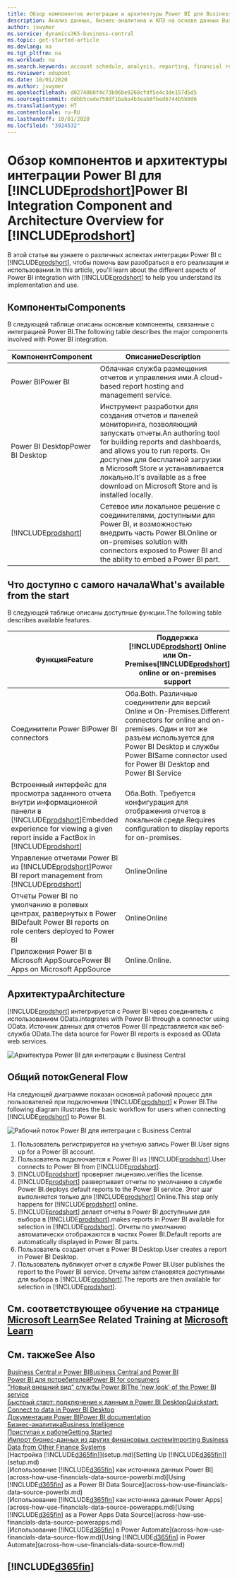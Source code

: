 ```yaml
---
title: Обзор компонентов интеграции и архитектуры Power BI для Business Central | Документация Майкрософт
description: Анализ данных, бизнес-аналитика и КПЭ на основе данных Business Central становятся проще благодаря приложениям Business Central для Power BI.
author: jswymer
ms.service: dynamics365-business-central
ms.topic: get-started-article
ms.devlang: na
ms.tgt_pltfrm: na
ms.workload: na
ms.search.keywords: account schedule, analysis, reporting, financial report, business intelligence, KPI
ms.reviewer: edupont
ms.date: 10/01/2020
ms.author: jswymer
ms.openlocfilehash: d02740b0f4c73b96be9268cfdf5e4c3de157d5d5
ms.sourcegitcommit: ddbb5cede750df1baba4b3eab8fbed6744b5b9d6
ms.translationtype: HT
ms.contentlocale: ru-RU
ms.lasthandoff: 10/01/2020
ms.locfileid: "3924532"
---
```

# <a name="power-bi-integration-component-and-architecture-overview-for-prodshort"></a><span data-ttu-id="f05bb-103">Обзор компонентов и архитектуры интеграции Power BI для [!INCLUDE[prodshort](includes/prodshort.md)]</span><span class="sxs-lookup"><span data-stu-id="f05bb-103">Power BI Integration Component and Architecture Overview for [!INCLUDE[prodshort](includes/prodshort.md)]</span></span>

<span data-ttu-id="f05bb-104">В этой статье вы узнаете о различных аспектах интеграции Power BI с [!INCLUDE[prodshort](includes/prodshort.md)], чтобы помочь вам разобраться в его реализации и использовании.</span><span class="sxs-lookup"><span data-stu-id="f05bb-104">In this article, you'll learn about the different aspects of Power BI integration with [!INCLUDE[prodshort](includes/prodshort.md)] to help you understand its implementation and use.</span></span>

## <a name="components"></a><span data-ttu-id="f05bb-105">Компоненты</span><span class="sxs-lookup"><span data-stu-id="f05bb-105">Components</span></span>

<span data-ttu-id="f05bb-106">В следующей таблице описаны основные компоненты, связанные с интеграцией Power BI.</span><span class="sxs-lookup"><span data-stu-id="f05bb-106">The following table describes the major components involved with Power BI integration.</span></span>

|<span data-ttu-id="f05bb-107">Компонент</span><span class="sxs-lookup"><span data-stu-id="f05bb-107">Component</span></span>|<span data-ttu-id="f05bb-108">Описание</span><span class="sxs-lookup"><span data-stu-id="f05bb-108">Description</span></span>|
|---------|-----------|
|<span data-ttu-id="f05bb-109">Power BI</span><span class="sxs-lookup"><span data-stu-id="f05bb-109">Power BI</span></span>|<span data-ttu-id="f05bb-110">Облачная служба размещения отчетов и управления ими.</span><span class="sxs-lookup"><span data-stu-id="f05bb-110">A cloud-based report hosting and management service.</span></span>|
|<span data-ttu-id="f05bb-111">Power BI Desktop</span><span class="sxs-lookup"><span data-stu-id="f05bb-111">Power BI Desktop</span></span>|<span data-ttu-id="f05bb-112">Инструмент разработки для создания отчетов и панелей мониторинга, позволяющий запускать отчеты.</span><span class="sxs-lookup"><span data-stu-id="f05bb-112">An authoring tool for building reports and dashboards, and allows you to run reports.</span></span> <span data-ttu-id="f05bb-113">Он доступен для бесплатной загрузки в Microsoft Store и устанавливается локально.</span><span class="sxs-lookup"><span data-stu-id="f05bb-113">It's available as a free download on Microsoft Store and is installed locally.</span></span>|
|[!INCLUDE[prodshort](includes/prodshort.md)]|<span data-ttu-id="f05bb-114">Сетевое или локальное решение с соединителями, доступными для Power BI, и возможностью внедрить часть Power BI.</span><span class="sxs-lookup"><span data-stu-id="f05bb-114">Online or on-premises solution with connectors exposed to Power BI and the ability to embed a Power BI part.</span></span>|

## <a name="whats-available-from-the-start"></a><span data-ttu-id="f05bb-115">Что доступно с самого начала</span><span class="sxs-lookup"><span data-stu-id="f05bb-115">What's available from the start</span></span>

<span data-ttu-id="f05bb-116">В следующей таблице описаны доступные функции.</span><span class="sxs-lookup"><span data-stu-id="f05bb-116">The following table describes available features.</span></span>

|<span data-ttu-id="f05bb-117">Функция</span><span class="sxs-lookup"><span data-stu-id="f05bb-117">Feature</span></span>|<span data-ttu-id="f05bb-118">Поддержка [!INCLUDE[prodshort](includes/prodshort.md)] Online или On-Premises</span><span class="sxs-lookup"><span data-stu-id="f05bb-118">[!INCLUDE[prodshort](includes/prodshort.md)] online or on-premises support</span></span>|
|-------|---------------------|
|<span data-ttu-id="f05bb-119">Соединители Power BI</span><span class="sxs-lookup"><span data-stu-id="f05bb-119">Power BI connectors</span></span>|<span data-ttu-id="f05bb-120">Оба.</span><span class="sxs-lookup"><span data-stu-id="f05bb-120">Both.</span></span> <span data-ttu-id="f05bb-121">Различные соединители для версий Online и On-Premises.</span><span class="sxs-lookup"><span data-stu-id="f05bb-121">Different connectors for online and on-premises.</span></span> <span data-ttu-id="f05bb-122">Один и тот же разъем используется для Power BI Desktop и службы Power BI</span><span class="sxs-lookup"><span data-stu-id="f05bb-122">Same connector used for Power BI Desktop and Power BI Service</span></span> |
|<span data-ttu-id="f05bb-123">Встроенный интерфейс для просмотра заданного отчета внутри информационной панели в [!INCLUDE[prodshort](includes/prodshort.md)]</span><span class="sxs-lookup"><span data-stu-id="f05bb-123">Embedded experience for viewing a given report inside a FactBox in [!INCLUDE[prodshort](includes/prodshort.md)]</span></span>|<span data-ttu-id="f05bb-124">Оба.</span><span class="sxs-lookup"><span data-stu-id="f05bb-124">Both.</span></span> <span data-ttu-id="f05bb-125">Требуется конфигурация для отображения отчетов в локальной среде.</span><span class="sxs-lookup"><span data-stu-id="f05bb-125">Requires configuration to display reports for on-premises.</span></span>|
|<span data-ttu-id="f05bb-126">Управление отчетами Power BI из [!INCLUDE[prodshort](includes/prodshort.md)]</span><span class="sxs-lookup"><span data-stu-id="f05bb-126">Power BI report management from [!INCLUDE[prodshort](includes/prodshort.md)]</span></span>|<span data-ttu-id="f05bb-127">Online</span><span class="sxs-lookup"><span data-stu-id="f05bb-127">Online</span></span>|
|<span data-ttu-id="f05bb-128">Отчеты Power BI по умолчанию в ролевых центрах, развернутых в Power BI</span><span class="sxs-lookup"><span data-stu-id="f05bb-128">Default Power BI reports on role centers deployed to Power BI</span></span>|<span data-ttu-id="f05bb-129">Online</span><span class="sxs-lookup"><span data-stu-id="f05bb-129">Online</span></span>|
|<span data-ttu-id="f05bb-130">Приложения Power BI в Microsoft AppSource</span><span class="sxs-lookup"><span data-stu-id="f05bb-130">Power BI Apps on Microsoft AppSource</span></span>|<span data-ttu-id="f05bb-131">Online.</span><span class="sxs-lookup"><span data-stu-id="f05bb-131">Online.</span></span>|

## <a name="architecture"></a><span data-ttu-id="f05bb-132">Архитектура</span><span class="sxs-lookup"><span data-stu-id="f05bb-132">Architecture</span></span>

[!INCLUDE[prodshort](includes/prodshort.md)] <span data-ttu-id="f05bb-133">интегрируется с Power BI через соединитель с использованием OData.</span><span class="sxs-lookup"><span data-stu-id="f05bb-133">integrates with Power BI through a connector using OData.</span></span> <span data-ttu-id="f05bb-134">Источник данных для отчетов Power BI представляется как веб-служба OData.</span><span class="sxs-lookup"><span data-stu-id="f05bb-134">The data source for Power BI reports is exposed as OData web services.</span></span>

![Архитектура Power BI для интеграции с Business Central](./media/power-bi-architecture.png)

## <a name="general-flow"></a><span data-ttu-id="f05bb-136">Общий поток</span><span class="sxs-lookup"><span data-stu-id="f05bb-136">General Flow</span></span>

<span data-ttu-id="f05bb-137">На следующей диаграмме показан основной рабочий процесс для пользователей при подключении [!INCLUDE[prodshort](includes/prodshort.md)] к Power BI.</span><span class="sxs-lookup"><span data-stu-id="f05bb-137">The following diagram illustrates the basic workflow for users when connecting [!INCLUDE[prodshort](includes/prodshort.md)] to Power BI.</span></span>

![Рабочий поток Power BI для интеграции с Business Central](./media/power-bi-flow.png)

1. <span data-ttu-id="f05bb-139">Пользователь регистрируется на учетную запись Power BI.</span><span class="sxs-lookup"><span data-stu-id="f05bb-139">User signs up for a Power BI account.</span></span>
2. <span data-ttu-id="f05bb-140">Пользователь подключается к Power BI из [!INCLUDE[prodshort](includes/prodshort.md)].</span><span class="sxs-lookup"><span data-stu-id="f05bb-140">User connects to Power BI from [!INCLUDE[prodshort](includes/prodshort.md)].</span></span>
3. [!INCLUDE[prodshort](includes/prodshort.md)] <span data-ttu-id="f05bb-141">проверяет лицензию.</span><span class="sxs-lookup"><span data-stu-id="f05bb-141">verifies the license.</span></span>
4. [!INCLUDE[prodshort](includes/prodshort.md)] <span data-ttu-id="f05bb-142">развертывает отчеты по умолчанию в службе Power BI.</span><span class="sxs-lookup"><span data-stu-id="f05bb-142">deploys default reports to the Power BI service.</span></span> <span data-ttu-id="f05bb-143">Этот шаг выполняется только для [!INCLUDE[prodshort](includes/prodshort.md)] Online.</span><span class="sxs-lookup"><span data-stu-id="f05bb-143">This step only happens for [!INCLUDE[prodshort](includes/prodshort.md)] online.</span></span>
5. [!INCLUDE[prodshort](includes/prodshort.md)] <span data-ttu-id="f05bb-144">делает отчеты в Power BI доступными для выбора в [!INCLUDE[prodshort](includes/prodshort.md)].</span><span class="sxs-lookup"><span data-stu-id="f05bb-144">makes reports in Power BI available for selection in [!INCLUDE[prodshort](includes/prodshort.md)].</span></span> <span data-ttu-id="f05bb-145">Отчеты по умолчанию автоматически отображаются в частях Power BI.</span><span class="sxs-lookup"><span data-stu-id="f05bb-145">Default reports are automatically displayed in Power BI parts.</span></span>
6. <span data-ttu-id="f05bb-146">Пользователь создает отчет в Power BI Desktop.</span><span class="sxs-lookup"><span data-stu-id="f05bb-146">User creates a report in Power BI Desktop.</span></span>
7. <span data-ttu-id="f05bb-147">Пользователь публикует отчет в службе Power BI.</span><span class="sxs-lookup"><span data-stu-id="f05bb-147">User publishes the report to the Power BI service.</span></span> <span data-ttu-id="f05bb-148">Отчеты затем становятся доступными для выбора в [!INCLUDE[prodshort](includes/prodshort.md)].</span><span class="sxs-lookup"><span data-stu-id="f05bb-148">The reports are then available for selection in [!INCLUDE[prodshort](includes/prodshort.md)].</span></span>

## <a name="see-related-training-at-microsoft-learn"></a><span data-ttu-id="f05bb-149">См. соответствующее обучение на странице [Microsoft Learn](/learn/modules/configure-powerbi-excel-dynamics-365-business-central/index)</span><span class="sxs-lookup"><span data-stu-id="f05bb-149">See Related Training at [Microsoft Learn](/learn/modules/configure-powerbi-excel-dynamics-365-business-central/index)</span></span>

## <a name="see-also"></a><span data-ttu-id="f05bb-150">См. также</span><span class="sxs-lookup"><span data-stu-id="f05bb-150">See Also</span></span>

[<span data-ttu-id="f05bb-151">Business Central и Power BI</span><span class="sxs-lookup"><span data-stu-id="f05bb-151">Business Central and Power BI</span></span>](admin-powerbi.md)  
[<span data-ttu-id="f05bb-152">Power BI для потребителей</span><span class="sxs-lookup"><span data-stu-id="f05bb-152">Power BI for consumers</span></span>](/power-bi/consumer/end-user-consumer)  
[<span data-ttu-id="f05bb-153">"Новый внешний вид" службы Power BI</span><span class="sxs-lookup"><span data-stu-id="f05bb-153">The 'new look' of the Power BI service</span></span>](/power-bi/service-new-look)  
[<span data-ttu-id="f05bb-154">Быстрый старт: подключение к данным в Power BI Desktop</span><span class="sxs-lookup"><span data-stu-id="f05bb-154">Quickstart: Connect to data in Power BI Desktop</span></span>](/power-bi/desktop-quickstart-connect-to-data)  
[<span data-ttu-id="f05bb-155">Документация Power BI</span><span class="sxs-lookup"><span data-stu-id="f05bb-155">Power BI documentation</span></span>](/power-bi/)  
[<span data-ttu-id="f05bb-156">Бизнес-аналитика</span><span class="sxs-lookup"><span data-stu-id="f05bb-156">Business Intelligence</span></span>](bi.md)  
[<span data-ttu-id="f05bb-157">Приступая к работе</span><span class="sxs-lookup"><span data-stu-id="f05bb-157">Getting Started</span></span>](product-get-started.md)  
[<span data-ttu-id="f05bb-158">Импорт бизнес-данных из других финансовых систем</span><span class="sxs-lookup"><span data-stu-id="f05bb-158">Importing Business Data from Other Finance Systems</span></span>](across-import-data-configuration-packages.md)  
<span data-ttu-id="f05bb-159">[Настройка [!INCLUDE[d365fin](includes/d365fin_md.md)]](setup.md)</span><span class="sxs-lookup"><span data-stu-id="f05bb-159">[Setting Up [!INCLUDE[d365fin](includes/d365fin_md.md)]](setup.md)</span></span>  
<span data-ttu-id="f05bb-160">[Использование [!INCLUDE[d365fin](includes/d365fin_md.md)] как источника данных Power BI](across-how-use-financials-data-source-powerbi.md)</span><span class="sxs-lookup"><span data-stu-id="f05bb-160">[Using [!INCLUDE[d365fin](includes/d365fin_md.md)] as a Power BI Data Source](across-how-use-financials-data-source-powerbi.md)</span></span>  
<span data-ttu-id="f05bb-161">[Использование [!INCLUDE[d365fin](includes/d365fin_md.md)] как источника данных Power Apps](across-how-use-financials-data-source-powerapps.md)</span><span class="sxs-lookup"><span data-stu-id="f05bb-161">[Using [!INCLUDE[d365fin](includes/d365fin_md.md)] as a Power Apps Data Source](across-how-use-financials-data-source-powerapps.md)</span></span>  
<span data-ttu-id="f05bb-162">[Использование [!INCLUDE[d365fin](includes/d365fin_md.md)] в Power Automate](across-how-use-financials-data-source-flow.md)</span><span class="sxs-lookup"><span data-stu-id="f05bb-162">[Using [!INCLUDE[d365fin](includes/d365fin_md.md)] in Power Automate](across-how-use-financials-data-source-flow.md)</span></span>  

## [!INCLUDE[d365fin](includes/free_trial_md.md)]  
